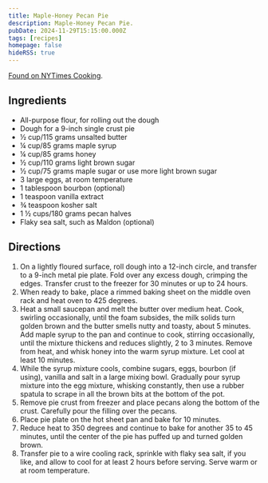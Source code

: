 ```yaml
---
title: Maple-Honey Pecan Pie
description: Maple-Honey Pecan Pie.
pubDate: 2024-11-29T15:15:00.000Z
tags: [recipes]
homepage: false
hideRSS: true
---
```

[Found on NYTimes Cooking](https://cooking.nytimes.com/recipes/1022734-maple-honey-pecan-pie).

## Ingredients
- All-purpose flour, for rolling out the dough
- Dough for a 9-inch single crust pie
- ½ cup/115 grams unsalted butter
- ¼ cup/85 grams maple syrup
- ¼ cup/85 grams honey
- ½ cup/110 grams light brown sugar
- ½ cup/75 grams maple sugar or use more light brown sugar
- 3 large eggs, at room temperature
- 1 tablespoon bourbon (optional)
- 1 teaspoon vanilla extract
- ¾ teaspoon kosher salt
- 1 ½ cups/180 grams pecan halves
- Flaky sea salt, such as Maldon (optional)

## Directions
1. On a lightly floured surface, roll dough into a 12-inch circle, and transfer to a 9-inch metal pie plate. Fold over any excess dough, crimping the edges. Transfer crust to the freezer for 30 minutes or up to 24 hours.
2. When ready to bake, place a rimmed baking sheet on the middle oven rack and heat oven to 425 degrees.
3. Heat a small saucepan and melt the butter over medium heat. Cook, swirling occasionally, until the foam subsides, the milk solids turn golden brown and the butter smells nutty and toasty, about 5 minutes. Add maple syrup to the pan and continue to cook, stirring occasionally, until the mixture thickens and reduces slightly, 2 to 3 minutes. Remove from heat, and whisk honey into the warm syrup mixture. Let cool at least 10 minutes.
4. While the syrup mixture cools, combine sugars, eggs, bourbon (if using), vanilla and salt in a large mixing bowl. Gradually pour syrup mixture into the egg mixture, whisking constantly, then use a rubber spatula to scrape in all the brown bits at the bottom of the pot.
5. Remove pie crust from freezer and place pecans along the bottom of the crust. Carefully pour the filling over the pecans.
6. Place pie plate on the hot sheet pan and bake for 10 minutes.
7.  Reduce heat to 350 degrees and continue to bake for another 35 to 45 minutes, until the center of the pie has puffed up and turned golden brown.
8.  Transfer pie to a wire cooling rack, sprinkle with flaky sea salt, if you like, and allow to cool for at least 2 hours before serving. Serve warm or at room temperature.
